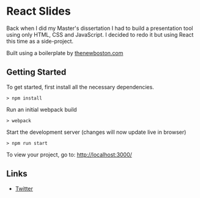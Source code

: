 # React Slides

Back when I did my Master's dissertation I had to build a presentation tool using only HTML, CSS and JavaScript.
I decided to redo it but using React this time as a side-project.

Built using a boilerplate by [thenewboston.com](https://thenewboston.com/)

## Getting Started

To get started, first install all the necessary dependencies.
```
> npm install
```

Run an initial webpack build
```
> webpack
```

Start the development server (changes will now update live in browser)
```
> npm run start
```

To view your project, go to: [http://localhost:3000/](http://localhost:3000/)

## Links

- [Twitter](https://twitter.com/joanabpereira)
